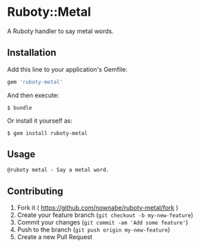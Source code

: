 # Ruboty::Metal

A Ruboty handler to say metal words.

## Installation

Add this line to your application's Gemfile:

```ruby
gem 'ruboty-metal'
```

And then execute:

    $ bundle

Or install it yourself as:

    $ gem install ruboty-metal

## Usage

```
@ruboty metal - Say a metal word.
```

## Contributing

1. Fork it ( https://github.com/nownabe/ruboty-metal/fork )
2. Create your feature branch (`git checkout -b my-new-feature`)
3. Commit your changes (`git commit -am 'Add some feature'`)
4. Push to the branch (`git push origin my-new-feature`)
5. Create a new Pull Request
